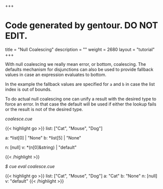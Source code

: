 +++
# Code generated by gentour. DO NOT EDIT.
title = "Null Coalescing"
description = ""
weight = 2680
layout = "tutorial"
+++
<!-- jba: the terms here are confusing. "Null coalescing" is actually not
  that, but then there is something called "actual null coalescing."

  Just say that because _|_ | X evaluates to X, you can use disjunction
  to represent fallback values.

  And then you can use that to effectively type-check with a default value.
-->

With null coalescing we really mean error, or bottom, coalescing.
The defaults mechanism for disjunctions can also be
used to provide fallback values in case an expression evaluates to bottom.

In the example the fallback values are specified
for `a` and `b` in case the list index is out of bounds.

To do actual null coalescing one can unify a result with the desired type
to force an error.
In that case the default will be used if either the lookup fails or
the result is not of the desired type.


<a id="td-block-padding" class="td-offset-anchor"></a>
<section class="row td-box td-box--white td-box--gradient td-box--height-auto">
<div class="col-lg-6 mr-0">
<i>coalesce.cue</i>
<p>
{{< highlight go >}}
list: ["Cat", "Mouse", "Dog"]

a: *list[0] | "None"
b: *list[5] | "None"

n: [null]
v: *(n[0]&string) | "default"

{{< /highlight >}}
<br>
</div>

<div class="col-lg-6 ml-0"><i>$ cue eval coalesce.cue</i>
<p>
{{< highlight go >}}
list: ["Cat", "Mouse", "Dog"]
a: "Cat"
b: "None"
n: [null]
v: "default"
{{< /highlight >}}
</div>
</section>